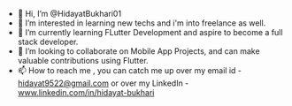 - 👋 Hi, I’m @HidayatBukhari01
- 👀 I’m interested in learning new techs and i'm into freelance as well.
- 🌱 I’m currently learning FLutter Development and aspire to become a full stack developer.
- 💞️ I’m looking to collaborate on Mobile App Projects, and can make valuable contributions using Flutter.
- 📫 How to reach me , you can catch me up over my email id - hidayat9522@gmail.com or over my LinkedIn - www.linkedin.com/in/hidayat-bukhari

<!---
HidayatBukhari01/HidayatBukhari01 is a ✨ special ✨ repository because its `README.md` (this file) appears on your GitHub profile.
You can click the Preview link to take a look at your changes.
--->
